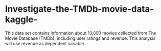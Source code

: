 # Investigate-the-TMDb-movie-data-kaggle-
This data set contains information about 10,000 movies collected from The Movie Database (TMDb), including user ratings and revenue. This analysis will use revenue as dependent variable .
